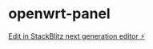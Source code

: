 # openwrt-panel

[Edit in StackBlitz next generation editor ⚡️](https://stackblitz.com/~/github.com/joshymg/openwrt-panel)
